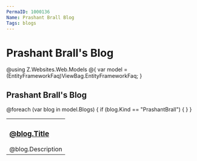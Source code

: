 ```yaml
---
PermaID: 1000136
Name: Prashant Brall Blog
Tags: blogs
---
```


# Prashant Brall's Blog

@using Z.Websites.Web.Models
@{
    var model = (EntityFrameworkFaq)ViewBag.EntityFrameworkFaq;
}

<h2>Prashant Brall's Blog</h2>

<table>
    <tbody>
        @foreach (var blog in model.Blogs)
        {
            if (blog.Kind == "PrashantBrall")
            {
                <tr>
                    <td>
                        <h3><a href="@blog.Url">@blog.Title</a></h3>
                        @blog.Description
                    </td>
                </tr>
            }
        }
    </tbody>
</table>